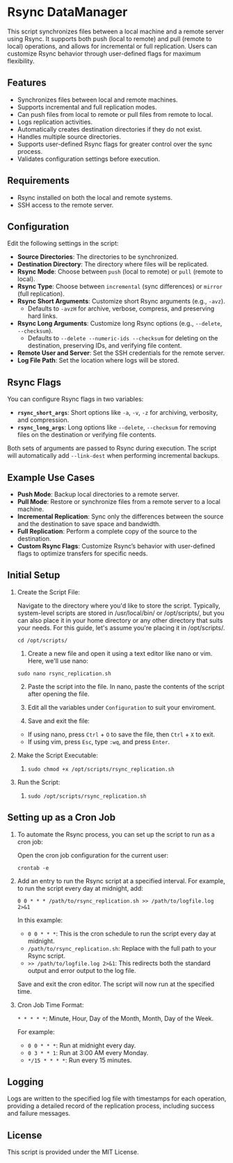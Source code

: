 # Rsync DataManager

This script synchronizes files between a local machine and a remote server using Rsync. It supports both push (local to remote) and pull (remote to local) operations, and allows for incremental or full replication. Users can customize Rsync behavior through user-defined flags for maximum flexibility.

## Features

- Synchronizes files between local and remote machines.
- Supports incremental and full replication modes.
- Can push files from local to remote or pull files from remote to local.
- Logs replication activities.
- Automatically creates destination directories if they do not exist.
- Handles multiple source directories.
- Supports user-defined Rsync flags for greater control over the sync process.
- Validates configuration settings before execution.

## Requirements

- Rsync installed on both the local and remote systems.
- SSH access to the remote server.

## Configuration

Edit the following settings in the script:

- **Source Directories**: The directories to be synchronized.
- **Destination Directory**: The directory where files will be replicated.
- **Rsync Mode**: Choose between `push` (local to remote) or `pull` (remote to local).
- **Rsync Type**: Choose between `incremental` (sync differences) or `mirror` (full replication).
- **Rsync Short Arguments**: Customize short Rsync arguments (e.g., `-avz`). 
  - Defaults to `-avzH` for archive, verbose, compress, and preserving hard links.
- **Rsync Long Arguments**: Customize long Rsync options (e.g., `--delete`, `--checksum`). 
  - Defaults to `--delete --numeric-ids --checksum` for deleting on the destination, preserving IDs, and verifying file content.
- **Remote User and Server**: Set the SSH credentials for the remote server.
- **Log File Path**: Set the location where logs will be stored.

## Rsync Flags

You can configure Rsync flags in two variables:

- **`rsync_short_args`**: Short options like `-a`, `-v`, `-z` for archiving, verbosity, and compression.
- **`rsync_long_args`**: Long options like `--delete`, `--checksum` for removing files on the destination or verifying file contents.

Both sets of arguments are passed to Rsync during execution. The script will automatically add `--link-dest` when performing incremental backups.

## Example Use Cases

- **Push Mode**: Backup local directories to a remote server.
- **Pull Mode**: Restore or synchronize files from a remote server to a local machine.
- **Incremental Replication**: Sync only the differences between the source and the destination to save space and bandwidth.
- **Full Replication**: Perform a complete copy of the source to the destination.
- **Custom Rsync Flags**: Customize Rsync’s behavior with user-defined flags to optimize transfers for specific needs.

## Initial Setup

1. Create the Script File:

    Navigate to the directory where you'd like to store the script. Typically, system-level scripts are stored in /usr/local/bin/ or /opt/scripts/, but you can also place it in your home directory or any other directory that suits your needs. For this guide, let's assume you're placing it in /opt/scripts/.
    
    `cd /opt/scripts/`

   1. Create a new file and open it using a text editor like nano or vim. Here, we'll use nano:

    `sudo nano rsync_replication.sh`

   2. Paste the script into the file. In nano, paste the contents of the script after opening the file.
   
   3. Edit all the variables under `Configuration` to suit your enviroment.

   4. Save and exit the file:

    - If using nano, press `Ctrl` + `O` to save the file, then `Ctrl` + `X` to exit.
    - If using vim, press `Esc`, type `:wq`, and press `Enter`.

2. Make the Script Executable:

    1. `sudo chmod +x /opt/scripts/rsync_replication.sh`

3. Run the Script:
   
   1. `sudo /opt/scripts/rsync_replication.sh`

## Setting up as a Cron Job

1. To automate the Rsync process, you can set up the script to run as a cron job:

    Open the cron job configuration for the current user:
    
    `crontab -e`

2. Add an entry to run the Rsync script at a specified interval. For example, to run the script every day at midnight, add:
  
     `0 0 * * * /path/to/rsync_replication.sh >> /path/to/logfile.log 2>&1`
     
     In this example:
    - `0 0 * * *`: This is the cron schedule to run the script every day at midnight.
    - `/path/to/rsync_replication.sh`: Replace with the full path to your Rsync script.
    - `>> /path/to/logfile.log 2>&1`: This redirects both the standard output and error output to the log file.

    Save and exit the cron editor. The script will now run at the specified time.

1. Cron Job Time Format:

    `* * * * *`: Minute, Hour, Day of the Month, Month, Day of the Week.

    For example:
    - `0 0 * * *`: Run at midnight every day.
    - `0 3 * * 1`: Run at 3:00 AM every Monday.
    - `*/15 * * * *`: Run every 15 minutes.

## Logging

Logs are written to the specified log file with timestamps for each operation, providing a detailed record of the replication process, including success and failure messages.

## License

This script is provided under the MIT License.
